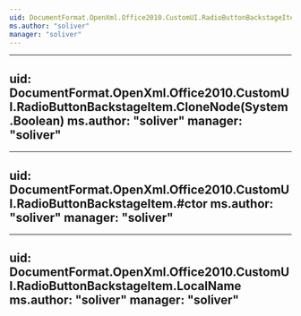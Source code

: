 ```yaml
---
uid: DocumentFormat.OpenXml.Office2010.CustomUI.RadioButtonBackstageItem
ms.author: "soliver"
manager: "soliver"
---
```


---
uid: DocumentFormat.OpenXml.Office2010.CustomUI.RadioButtonBackstageItem.CloneNode(System.Boolean)
ms.author: "soliver"
manager: "soliver"
---

---
uid: DocumentFormat.OpenXml.Office2010.CustomUI.RadioButtonBackstageItem.#ctor
ms.author: "soliver"
manager: "soliver"
---

---
uid: DocumentFormat.OpenXml.Office2010.CustomUI.RadioButtonBackstageItem.LocalName
ms.author: "soliver"
manager: "soliver"
---
